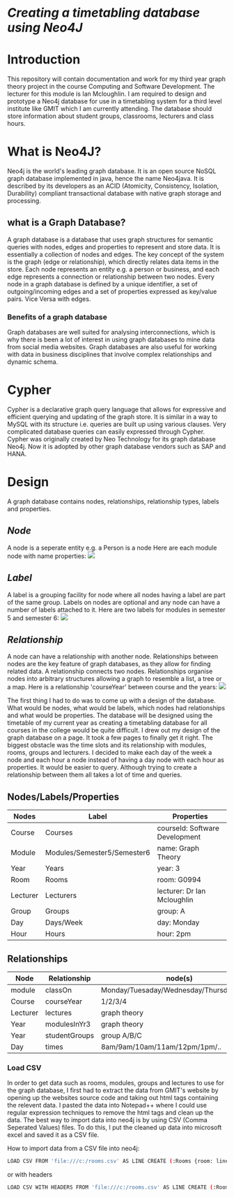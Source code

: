 # *Creating a timetabling database using Neo4J*

# Introduction
This repository will contain documentation and work for my third year graph theory project in the course Computing and Software Development. The lecturer for this module is Ian Mcloughlin. I am required to design and prototype a Neo4j database for use in a timetabling system for a third level institute like GMIT which I am currently attending. The database should store information about student groups, classrooms, lecturers and class hours. 

# What is Neo4J?
Neo4j is the world's leading graph database. It is an open source NoSQL graph database implemented in java, hence the name Neo4java. It is described by its developers as an ACID (Atomicity, Consistency, Isolation, Durability) compliant transactional database with native graph storage and processing.

## what is a Graph Database?
A graph database is a database that uses graph structures for semantic queries with nodes, edges and properties to represent and store data. It is essentially a collection of nodes and edges. The key concept of the system is the graph (edge or relationship), which directly relates data items in the store. Each node represents an entity e.g. a person or business, and each edge represents a connection or relationship between two nodes. Every node in a graph database is defined by a unique identifier, a set of outgoing/incoming edges and a set of properties expressed as key/value pairs. Vice Versa with edges. 
### Benefits of a graph database
Graph databases are well suited for analysing interconnections, which is why there is been a lot of interest in using graph databases to mine data from social media websites. Graph databases are also useful for working with data in business disciplines that involve complex relationships and dynamic schema.

# Cypher
Cypher is a declarative graph query language that allows for expressive and efficient querying and updating of the graph store. It is similar in a way to MySQL with its structure i.e. queries are built up using various clauses. Very complicated database queries can easily expressed through Cypher. Cypher was originally created by Neo Technology for its graph database Neo4j. Now it is adopted by other graph database vendors such as SAP and HANA.

# Design
A graph database contains nodes, relationships, relationship types, labels and properties.
## *Node*
A node is a seperate entity e.g. a Person is a node
Here are each module node with name properties:
![](https://cloud.githubusercontent.com/assets/22341150/25282596/e04b88ac-26a8-11e7-95cd-7157b80a2967.PNG)

## *Label*
A label is a grouping facility for node where all nodes having a label are part of the same group. Labels on nodes are optional and any node can have a number of labels attached to it.
Here are two labels for modules in semester 5 and semester 6:
![](https://cloud.githubusercontent.com/assets/22341150/25281769/417cb4fa-26a6-11e7-9df1-906a5f759d75.PNG)

## *Relationship*
A node can have a relationship with another node. Relationships between nodes are the key feature of graph databases, as they allow for finding related data. A relationship connects two nodes. Relationships organise nodes into arbitrary structures allowing a graph to resemble a list, a tree or a map. 
Here is a relationship 'courseYear' between course and the years:
![](https://cloud.githubusercontent.com/assets/22341150/25282510/9711f0ea-26a8-11e7-84e0-12de81b6a06d.PNG)


The first thing I had to do was to come up with a design of the database. What would be nodes, what would be labels, which nodes had relationships and what would be properties. The database will be designed using the timetable of my current year as creating a timetabling database for all courses in the college would be quite difficult. I drew out my design of the graph database on a page. It took a few pages to finally get it right. The biggest obstacle was the time slots and its relationship with modules, rooms, groups and lecturers. I decided to make each day of the week a node and each hour a node instead of having a day node with each hour as properties. It would be easier to query. Although trying to create a relationship between them all takes a lot of time and queries.



## Nodes/Labels/Properties
| Nodes | Label | Properties |
| ------ | ------ | ------ |
| Course | Courses | courseId: Software Development |
| Module | Modules/Semester5/Semester6 | name: Graph Theory |
|  Year | Years | year: 3 |
|  Room | Rooms | room: G0994 |
| Lecturer | Lecturers | lecturer: Dr Ian Mcloughlin |
| Group | Groups | group: A |
| Day | Days/Week | day: Monday |
| Hour | Hours | hour: 2pm |

## Relationships
| Node | Relationship | node(s) |
| ------ | ------ | ------ |
| module | classOn | Monday/Tuesaday/Wednesday/Thursday/Friday |
| Course | courseYear | 1/2/3/4 |
|  Lecturer | lectures | graph theory |
| Year | modulesInYr3 | graph theory |
| Year | studentGroups | group A/B/C |
| Day | times | 8am/9am/10am/11am/12pm/1pm/.. |




### Load CSV
In order to get data such as rooms, modules, groups and lectures to use for the graph database, I first had to extract the data from GMIT's website by opening up the websites source code and taking out html tags containing the relevent data. I pasted the data into Notepad++ where I could use regular expression techniques to remove the html tags and clean up the data. The best way to import data into neo4j is by using CSV (Comma Seperated Values) files. To do this, I put the cleaned up data into microsoft excel and saved it as a CSV file. 

How to import data from a CSV file into neo4j:
```sh
LOAD CSV FROM 'file:///c:/rooms.csv' AS LINE CREATE (:Rooms {room: line.room})
```
or with headers
```sh
LOAD CSV WITH HEADERS FROM 'file:///c:/rooms.csv' AS LINE CREATE (:Rooms {room: line.room})
```
